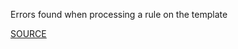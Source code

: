 Errors found when processing a rule on the template

[SOURCE](https://github.com/aws-cloudformation/cfn-python-lint)